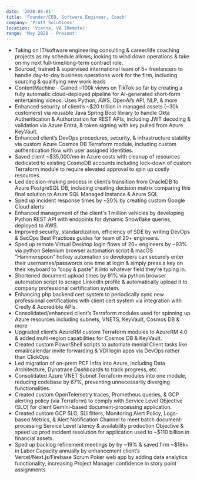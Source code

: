 ```yaml
---
date: '2020-05-01'
title: 'Founder/CEO, Software Engineer, Coach'
company: 'Pratt Solutions'
location: 'Vienna, VA (Remote)'
range: 'May 2020 - Present'
---
```

- Taking on IT/software engineering consulting & career/life coaching projects as my schedule allows; looking to wind down operations & take on my next full-time/long-term contract role.
- Sourced, trained & supervised international team of 5+ freelancers to handle day-to-day business operations work for the firm, including sourcing & qualifying new work leads
- ContentMachine - Gained ~100k views on TikTok so far by creating a fully automatic cloud-deployed pipeline for AI-generated short-form entertaining videos. Uses Python, AWS, OpenAI’s API, NLP, & more
- Enhanced security of client’s ~$20 trillion in managed assets (~30k customers) via reusable Java Spring Boot library to handle Okta Authentication & Authorization for REST APIs, including JWT decoding & validation via Azure Entra, & token signing with key pulled from Azure KeyVault.
- Enhanced client’s DevOps procedures, security, & infrastructure stability via custom Azure Cosmos DB Terraform module, including custom authentication flow with user assigned identities.
- Saved client ~$35,000/mo in Azure costs with cleanup of resources dedicated to existing CosmoDB accounts including lock-down of custom Terraform module to require elevated approval to spin up costly resources.
- Led decision-making process in client’s transition from OracleDB to Azure PostgreSQL DB, including creating decision matrix comparing this final solution to Azure SQL Managed Instance & Azure SQL
- Sped up incident response times by ~20% by creating custom Google Cloud alerts
- Enhanced management of the client's 1 million vehicles by developing Python REST API with endpoints for dynamic Snowflake queries, deployed to AWS.
- Improved security, standardization, efficiency of SDE by writing DevOps & SecOps Best Practices guides for team of 20+ engineers.
- Sped up remote Virtual Desktop login flows of 20+ engineers by ~93% via python Selenium browser automation script & macOS “Hammerspoon” hotkey automation so developers can securely enter their usernames/passwords one time at login & simply press a key on their keyboard to “copy & paste” it into whatever field they’re typing in.
- Shortened document upload times by 91% via python browser automation script to scrape LinkedIn profile & automatically upload it to company professional certification system. 
- Enhancing php backend cert system to periodically sync new professional certifications with client cert system via integration with Credly & Accredible APIs.
- Consolidated/enhanced client’s Terraform modules used for spinning up Azure resources including subnets, VNETS, KeyVault, Cosmos DB & more
- Upgraded client’s AzureRM custom Terraform modules to AzureRM 4.0 & added multi-region capabilities for Cosmos DB & KeyVault.
- Created custom PowerShell scripts to automate menial Client tasks like email/calendar invite forwarding & VDI login apps via DevOps rather than ClickOps
- Led migration of on-prem PCF Infra into Azure, including Data Architecture, Dynatrace Dashboards to track progress, etc
- Consolidated Azure VNET Subnet Terraform modules into one module, reducing codebase by 67%, preventing unnecessarily diverging functionalities.
- Created custom OpenTelemetry traces, Prometheus queries, & GCP alerting policy (via Terraform) to comply with Service Level Objective (SLO) for client Gemini-based document-processing application.
- Created custom GCP SLO, SLI filters, Monitoring Alert Policy, Logs-based Metrics, & Alert Notification Channel to meet batch document-processing Service Level latency & availability production Objective & speed up prod incident resolution for application used to  ~$110 billion in financial assets.
- Sped up backlog refinement meetings by by ~19% & saved firm ~$18k+ in Labor Capacity annually by enhancement client’s Vercel/Next.js/Firebase Scrum Poker web app by adding data analytics functionality, increasing Project Manager confidence in story point assignments

